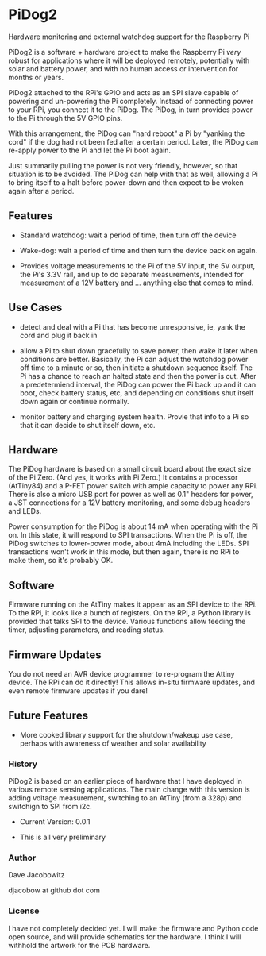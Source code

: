 # PiDog2 

Hardware monitoring and external watchdog support for the Raspberry Pi

PiDog2 is a software + hardware project to make the Raspberry Pi *very* robust
for applications where it will be deployed remotely, potentially with solar 
and battery power, and with no human access or intervention for months or years.

PiDog2 attached to the RPi's GPIO and acts as an SPI slave capable of powering
and un-powering the Pi completely. Instead of connecting power to your RPi, 
you connect it to the PiDog. The PiDog, in turn provides power to the Pi through
the 5V GPIO pins.

With this arrangement, the PiDog can "hard reboot" a Pi by "yanking the cord"
if the dog had not been fed after a certain period. Later, the PiDog can
re-apply power to the Pi and let the Pi boot again.

Just summarily pulling the power is not very friendly, however, so that
situation is to be avoided. The PiDog can help with that as well, allowing
a Pi to bring itself to a halt before power-down and then expect to be 
woken again after a period.



## Features

 * Standard watchdog: wait a period of time, then turn off the device

 * Wake-dog: wait a period of time and then turn the device back on again.

 * Provides voltage measurements to the Pi of the 5V input, the 5V output,
   the Pi's 3.3V rail, and up to do separate measurements, intended for 
   measurement of a 12V battery and ... anything else that comes to mind.



## Use Cases

 * detect and deal with a Pi that has become unresponsive, ie, yank
   the cord and plug it back in

 * allow a Pi to shut down gracefully to save power, then 
   wake it later when conditions are better. Basically, the Pi can 
   adjust the watchdog power off time to a minute or so, then initiate
   a shutdown sequence itself. The Pi has a chance to reach an halted
   state and then the power is cut. After a predetermiend interval,
   the PiDog can power the Pi back up and it can boot, check battery
   status, etc, and depending on conditions shut itself down again or
   continue normally.

 * monitor battery and charging system health. Provie that info to
   a Pi so that it can decide to shut itself down, etc.



## Hardware

The PiDog hardware is based on a small circuit board about the exact
size of the Pi Zero. (And yes, it works with Pi Zero.) It contains 
a processor (AtTiny84) and a P-FET power switch with ample capacity 
to power any RPi. There is also a micro USB port for power as well 
as 0.1" headers for power, a JST connections for a 12V battery monitoring, 
and some debug headers and LEDs.

Power consumption for the PiDog is about 14 mA when operating with the
Pi on. In this state, it will respond to SPI transactions. When the 
Pi is off, the PiDog switches to lower-power mode, about 4mA including
the LEDs. SPI transactions won't work in this mode, but then again,
there is no RPi to make them, so it's probably OK.



## Software

Firmware running on the AtTiny makes it appear as an SPI device to
the RPi. To the RPi, it looks like a bunch of registers. On the 
RPi, a Python library is provided that talks SPI to the device. 
Various functions allow feeding the timer, adjusting parameters, 
and reading status.



## Firmware Updates

You do not need an AVR device programmer to re-program the
Attiny device. The RPi can do it directly! This allows 
in-situ firmware updates, and even remote firmware updates if
you dare!




## Future Features

 * More cooked library support for the shutdown/wakeup use case,
   perhaps with awareness of weather and solar availability


### History 

PiDog2 is based on an earlier piece of hardware that I have 
deployed in various remote sensing applications. The main change
with this version is adding voltage measurement, switching to
an AtTiny (from a 328p) and switchign to SPI from i2c.

 * Current Version: 0.0.1

 * This is all very preliminary



### Author

   Dave Jacobowitz 

   djacobow at github dot com



### License

I have not completely decided yet. I will make the firmware and 
Python code open source, and will provide schematics for the 
hardware. I think I will withhold the artwork for the
PCB hardware.


